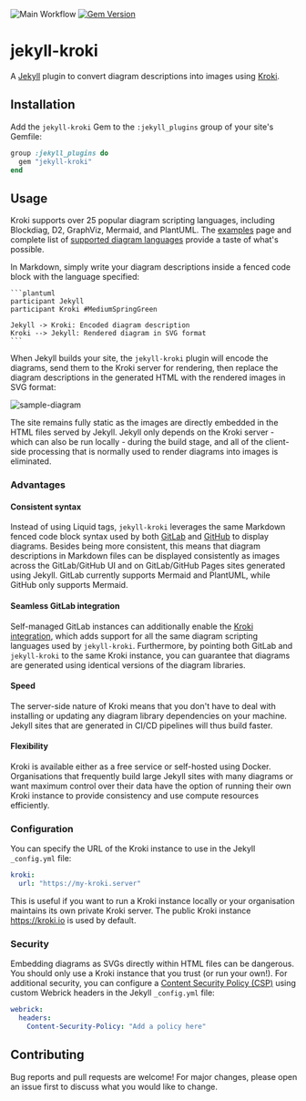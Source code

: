 ![Main Workflow](https://github.com/felixvanoost/jekyll-kroki/actions/workflows/main.yml/badge.svg) 
[![Gem Version](https://badge.fury.io/rb/jekyll-kroki.svg)](https://badge.fury.io/rb/jekyll-kroki)

# jekyll-kroki
A [Jekyll](https://jekyllrb.com/) plugin to convert diagram descriptions into images using [Kroki](https://kroki.io/).

## Installation
Add the `jekyll-kroki` Gem to the `:jekyll_plugins` group of your site's Gemfile:

```ruby
group :jekyll_plugins do
  gem "jekyll-kroki"
end
```

## Usage
Kroki supports over 25 popular diagram scripting languages, including Blockdiag, D2, GraphViz, Mermaid, and PlantUML. The [examples](https://kroki.io/examples.html) page and complete list of [supported diagram languages](https://kroki.io/#support) provide a taste of what's possible.

In Markdown, simply write your diagram descriptions inside a fenced code block with the language specified:

````
```plantuml
participant Jekyll
participant Kroki #MediumSpringGreen

Jekyll -> Kroki: Encoded diagram description
Kroki --> Jekyll: Rendered diagram in SVG format
```
````

When Jekyll builds your site, the `jekyll-kroki` plugin will encode the diagrams, send them to the Kroki server for rendering, then replace the diagram descriptions in the generated HTML with the rendered images in SVG format:

![sample-diagram](https://github.com/felixvanoost/jekyll-kroki/assets/10233016/244d2ec4-b09b-4a5f-8164-3851574c3dd2)

The site remains fully static as the images are directly embedded in the HTML files served by Jekyll. Jekyll only depends on the Kroki server - which can also be run locally - during the build stage, and all of the client-side processing that is normally used to render diagrams into images is eliminated.

### Advantages

#### Consistent syntax
Instead of using Liquid tags, `jekyll-kroki` leverages the same Markdown fenced code block syntax used by both [GitLab](https://docs.gitlab.com/ee/user/markdown.html#diagrams-and-flowcharts) and [GitHub](https://docs.github.com/en/get-started/writing-on-github/working-with-advanced-formatting/creating-diagrams) to display diagrams. Besides being more consistent, this means that diagram descriptions in Markdown files can be displayed consistently as images across the GitLab/GitHub UI and on GitLab/GitHub Pages sites generated using Jekyll. GitLab currently supports Mermaid and PlantUML, while GitHub only supports Mermaid.

#### Seamless GitLab integration
Self-managed GitLab instances can additionally enable the [Kroki integration](https://docs.gitlab.com/ee/administration/integration/kroki.html), which adds support for all the same diagram scripting languages used by `jekyll-kroki`. Furthermore, by pointing both GitLab and `jekyll-kroki` to the same Kroki instance, you can guarantee that diagrams are generated using identical versions of the diagram libraries.

#### Speed
The server-side nature of Kroki means that you don't have to deal with installing or updating any diagram library dependencies on your machine. Jekyll sites that are generated in CI/CD pipelines will thus build faster.

#### Flexibility
Kroki is available either as a free service or self-hosted using Docker. Organisations that frequently build large Jekyll sites with many diagrams or want maximum control over their data have the option of running their own Kroki instance to provide consistency and use compute resources efficiently.

### Configuration
You can specify the URL of the Kroki instance to use in the Jekyll `_config.yml` file:

```yaml
kroki:
  url: "https://my-kroki.server"
```

This is useful if you want to run a Kroki instance locally or your organisation maintains its own private Kroki server. The public Kroki instance https://kroki.io is used by default.

### Security
Embedding diagrams as SVGs directly within HTML files can be dangerous. You should only use a Kroki instance that you trust (or run your own!). For additional security, you can configure a [Content Security Policy (CSP)](https://developer.mozilla.org/en-US/docs/Web/HTTP/CSP) using custom Webrick headers in the Jekyll `_config.yml` file:

```yaml
webrick:
  headers:
    Content-Security-Policy: "Add a policy here"
```

## Contributing
Bug reports and pull requests are welcome! For major changes, please open an issue first to discuss what you would like to change.
